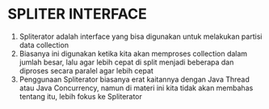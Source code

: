 # SPLITER INTERFACE

1. Spliterator adalah interface yang bisa digunakan untuk melakukan partisi data collection
2. Biasanya ini digunakan ketika kita akan memproses collection dalam jumlah besar, lalu agar lebih cepat di split menjadi beberapa dan diproses secara paralel agar lebih cepat
3. Penggunaan Spliterator biasanya erat kaitannya dengan Java Thread atau Java Concurrency, namun di  materi ini kita tidak akan membahas tentang itu, lebih fokus ke Spliterator


